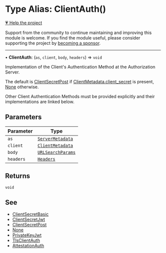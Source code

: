 # Type Alias: ClientAuth()

[💗 Help the project](https://github.com/sponsors/panva)

Support from the community to continue maintaining and improving this module is welcome. If you find the module useful, please consider supporting the project by [becoming a sponsor](https://github.com/sponsors/panva).

***

• **ClientAuth**: (`as`, `client`, `body`, `headers`) => `void`

Implementation of the Client's Authentication Method at the Authorization
Server.

The default is [ClientSecretPost](../functions/ClientSecretPost.md) if [ClientMetadata.client\_secret](../interfaces/ClientMetadata.md#client_secret)
is present, [None](../functions/None.md) otherwise.

Other Client Authentication Methods must be provided explicitly and their
implementations are linked below.

## Parameters

| Parameter | Type |
| ------ | ------ |
| `as` | [`ServerMetadata`](../interfaces/ServerMetadata.md) |
| `client` | [`ClientMetadata`](../interfaces/ClientMetadata.md) |
| `body` | [`URLSearchParams`](https://developer.mozilla.org/docs/Web/API/URLSearchParams) |
| `headers` | [`Headers`](https://developer.mozilla.org/docs/Web/API/Headers) |

## Returns

`void`

## See

 - [ClientSecretBasic](../functions/ClientSecretBasic.md)
 - [ClientSecretJwt](../functions/ClientSecretJwt.md)
 - [ClientSecretPost](../functions/ClientSecretPost.md)
 - [None](../functions/None.md)
 - [PrivateKeyJwt](../functions/PrivateKeyJwt.md)
 - [TlsClientAuth](../functions/TlsClientAuth.md)
 - [AttestationAuth](../functions/AttestationAuth.md)
